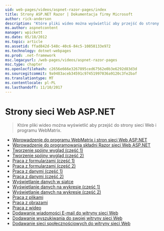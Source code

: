 ```yaml
---
uid: web-pages/videos/aspnet-razor-pages/index
title: Strony ASP.NET Razor | Dokumentacja firmy Microsoft
author: rick-anderson
description: "Które pliki wideo można wyświetlić aby przejść do strony sieci Web i programu WebMatrix."
ms.author: aspnetcontent
manager: wpickett
ms.date: 05/18/2012
ms.topic: article
ms.assetid: ffad842d-548c-40c6-84c5-10858133e972
ms.technology: dotnet-webpages
ms.prod: .net-framework
msc.legacyurl: /web-pages/videos/aspnet-razor-pages
msc.type: chapter
ms.openlocfilehash: c2656e666e3267895ced67562e0b3e6292d83d3d
ms.sourcegitcommit: 9a9483aceb34591c97451997036a9120c3fe2baf
ms.translationtype: MT
ms.contentlocale: pl-PL
ms.lasthandoff: 11/10/2017
---
```

<a name="aspnet-web-pages"></a>Strony sieci Web ASP.NET
=================
> Które pliki wideo można wyświetlić aby przejść do strony sieci Web i programu WebMatrix.


- [Wprowadzenie do programu WebMatrix i stron sieci Web ASP.NET](getting-started-with-webmatrix-and-aspnet-web-pages.md)
- [Wprowadzenie do programowania składni Razor sieci Web ASP.NET](introduction-to-aspnet-web-programming-using-the-razor-syntax.md)
- [Tworzenie spójny wygląd (część 1)](creating-a-consistent-look-part-1.md)
- [Tworzenie spójny wygląd (część 2)](creating-a-consistent-look-part-2.md)
- [Praca z formularzami (część 1)](working-with-forms-part-1.md)
- [Praca z formularzami (część 2)](working-with-forms-part-2.md)
- [Praca z danymi (część 1)](working-with-data-part-1.md)
- [Praca z danymi (część 2)](working-with-data-part-2.md)
- [Wyświetlanie danych w siatce](displaying-data-in-a-grid.md)
- [Wyświetlanie danych na wykresie (część 1)](displaying-data-in-a-chart-part-1.md)
- [Wyświetlanie danych na wykresie (część 2)](displaying-data-in-a-chart-part-2.md)
- [Praca z plikami](working-with-files.md)
- [Praca z obrazami](working-with-images.md)
- [Praca z wideo](working-with-video.md)
- [Dodawanie wiadomości E-mail do witryny sieci Web](adding-email-to-your-web-site.md)
- [Dodawanie wyszukiwania do swojej witryny sieci Web](adding-search-to-your-web-site.md)
- [Dodawanie sieci społecznościowych do witryny sieci Web](adding-social-networking-to-your-website.md)
